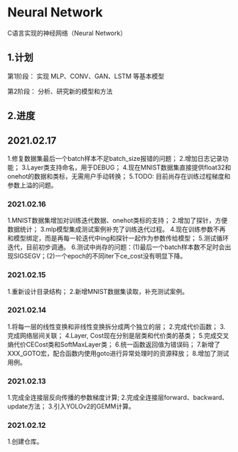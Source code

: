 # Neural Network

C语言实现的神经网络（Neural Network）

## 1.计划

第1阶段：
实现 MLP、CONV、GAN、LSTM 等基本模型

第2阶段：
分析、研究新的模型和方法

## 2.进度

## 2021.02.17
1.修复数据集最后一个batch样本不足batch_size报错的问题；
2.增加日志记录功能；
3.Layer类支持命名，用于DEBUG；
4.现在MNIST数据集直接提供float32和onehot的数据和类标，无需用户手动转换；
5.TODO: 目前尚存在训练过程梯度和参数上溢的问题。

### 2021.02.16
1.MNIST数据集增加对训练迭代数据、onehot类标的支持；
2.增加了探针，方便数据统计；
3.mlp模型集成测试案例补充了训练迭代过程。
4.现在训练参数不再和模型绑定，而是再每一轮迭代中ing和探针一起作为参数传给模型；
5.测试循环迭代，目前初步调通。
6.测试中尚存的问题：(1)最后一个batch样本数不足时会出现SIGSEGV；(2)一个epoch的不同iter下ce_cost没有明显下降。

### 2021.02.15
1.重新设计目录结构；
2.新增MNIST数据集读取，补充测试案例。

### 2021.02.14
1.将每一层的线性变换和非线性变换拆分成两个独立的层；
2.完成代价函数；
3.完成网络层间关联；
4.Layer, Cost现在分别是层类和代价类的基类；
5.完成交叉熵代价CECost类和SoftMaxLayer类；
6.统一函数返回值为错误码；
7.新增了XXX_GOTO宏，配合函数内使用goto进行异常处理时的资源释放；
8.增加了测试用例。

### 2021.02.13
1.完成全连接层反向传播的参数梯度计算;
2.完成全连接层forward、backward、update方法；
3.引入YOLOv2的GEMM计算。

### 2021.02.12
1.创建仓库。